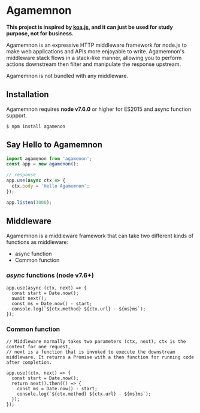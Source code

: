 # Agamemnon

**This project is inspired by [koa.js](<https://github.com/koajs/koa>), and it can just be used for study purpose, not for business.**

Agamemnon is an expressive HTTP middleware framework for node.js to make web applications and APIs more enjoyable to write. Agamemnon's middleware stack flows in a stack-like manner, allowing you to perform actions downstream then filter and manipulate the response upstream.

Agamemnon is not bundled with any middleware.

## Installation

Agamemnon requires **node v7.6.0** or higher for ES2015 and async function support.

```
$ npm install agamenon
```

## Say Hello to Agamemnon

```typescript
import agamenon from 'agamenon';
const app = new agamenon();

// response
app.use(async ctx => {
  ctx.body = 'Hello Agamemnon';
});

app.listen(3000);
```

## Middleware

Agamemnon is a middleware framework that can take two different kinds of functions as middleware:

* async function
* Common function

### *async* functions (node v7.6+)

```
app.use(async (ctx, next) => {
  const start = Date.now();
  await next();
  const ms = Date.now() - start;
  console.log(`${ctx.method} ${ctx.url} - ${ms}ms`);
});
```

### Common function

```
// Middleware normally takes two parameters (ctx, next), ctx is the context for one request,
// next is a function that is invoked to execute the downstream middleware. It returns a Promise with a then function for running code after completion.

app.use((ctx, next) => {
  const start = Date.now();
  return next().then(() => {
    const ms = Date.now() - start;
    console.log(`${ctx.method} ${ctx.url} - ${ms}ms`);
  });
});
```